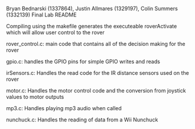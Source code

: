 Bryan Bednarski (1337864), Justin Allmares (1329197), Colin Summers (1332139)
Final Lab README

Compiling using the makefile generates the executeable roverActivate which will allow user control to the rover

rover_control.c: main code that contains all of the decision making for the rover

gpio.c: handles the GPIO pins for simple GPIO writes and reads

irSensors.c:  Handles the read code for the IR distance sensors used on the rover

motor.c:  Handles the motor control code and the conversion from joystick values to motor outputs

mp3.c:  Handles playing mp3 audio when called

nunchuck.c:  Handles the reading of data from a Wii Nunchuck
